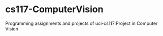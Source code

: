 # cs117-ComputerVision
Programming assignments and projects of uci-cs117:Project in Computer Vision
